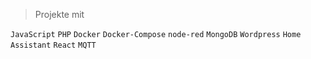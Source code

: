 > Projekte mit

`JavaScript` `PHP` `Docker` `Docker-Compose` `node-red` `MongoDB` `Wordpress` `Home Assistant` `React` `MQTT` 
